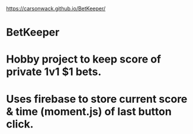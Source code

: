 https://carsonwack.github.io/BetKeeper/

# BetKeeper
# Hobby project to keep score of private 1v1 $1 bets.

# Uses firebase to store current score & time (moment.js) of last button click.

